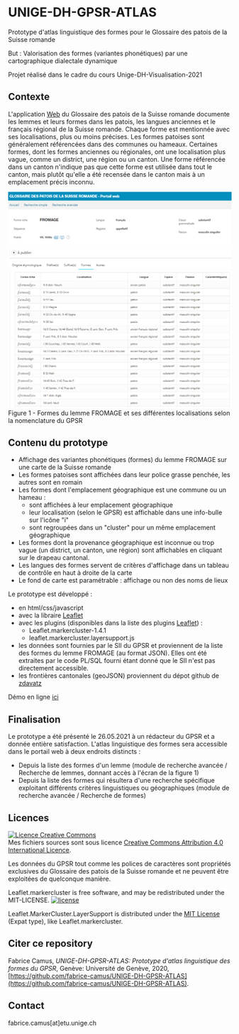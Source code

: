 # UNIGE-DH-GPSR-ATLAS

Prototype d'atlas linguistique des formes pour le Glossaire des patois de la Suisse romande

But : Valorisation des formes (variantes phonétiques) par une cartographique dialectale dynamique

Projet réalisé dans le cadre du cours Unige-DH-Visualisation-2021

## Contexte
L'application [Web](https://portail-gpsr.unine.ch) du Glossaire des patois de la Suisse romande documente les lemmes et leurs formes dans les patois, les langues anciennes et le français régional de la Suisse romande.
Chaque forme est mentionnée avec ses localisations, plus ou moins précises. Les formes patoises sont généralement référencées dans des communes ou hameaux. Certaines formes, dont les formes anciennes ou régionales, ont une localisation plus vague, comme un district, une région ou un canton. Une forme référencée dans un canton n'indique pas que cette forme est utilisée dans tout le canton, mais plutôt qu'elle a été recensée dans le canton mais à un emplacement précis inconnu.

![100% center](images/formesFromageWeb.png)
Figure 1 - Formes du lemme FROMAGE et ses différentes localisations selon la nomenclature du GPSR

## Contenu du prototype

* Affichage des variantes phonétiques (formes) du lemme FROMAGE sur une carte de la Suisse romande
* Les formes patoises sont affichées dans leur police grasse penchée, les autres sont en romain
* Les formes dont l'emplacement géographique est une commune ou un hameau :
	* sont affichées à leur emplacement géographique
	* leur localisation (selon le GPSR) est affichable dans une info-bulle sur l'icône "i"
	* sont regroupées dans un "cluster" pour un même emplacement géographique
* Les formes dont la provenance géographique est inconnue ou trop vague (un district, un canton, une région) sont affichables en cliquant sur le drapeau cantonal. 
* Les langues des formes servent de critères d'affichage dans un tableau de contrôle en haut à droite de la carte
* Le fond de carte est paramétrable : affichage ou non des noms de lieux

Le prototype est développé :
* en html/css/javascript
* avec la libraire [Leaflet](https://leafletjs.com/)
* avec les plugins (disponibles dans la liste des plugins [Leaflet](https://leafletjs.com/))  : 
	* Leaflet.markercluster-1.4.1
	* leaflet.markercluster.layersupport.js
* les données sont fournies par le SII du GPSR et proviennent de la liste des formes du lemme FROMAGE (au format JSON). Elles ont été extraites par le code PL/SQL fourni étant donné que le SII n'est pas directement accessible.
* les frontières cantonales (geoJSON) proviennent du dépot github de [zdavatz](https://github.com/zdavatz/covid19_ch/tree/master/assets)
  

Démo en ligne [ici](https://fabrice-camus.github.io/UNIGE-DH-GPSR-ATLAS/Fromage.html)

## Finalisation
Le prototype a été présenté le 26.05.2021 à un rédacteur du GPSR et a donnée entière satisfaction. 
L'atlas linguistique des formes sera accessible dans le portail web à deux endroits distincts : 
* Depuis la liste des formes d'un lemme (module de recherche avancée / Recherche de lemmes, donnant accès à l'écran de la figure 1)
* Depuis la liste des formes qui résultera d'une recherche spécifique exploitant différents critères linguistiques ou géographiques (module de recherche avancée / Recherche de formes)


## Licences
<a rel="license" href="http://creativecommons.org/licenses/by/4.0/"><img alt="Licence Creative Commons" style="border-width:0" src="https://i.creativecommons.org/l/by/4.0/88x31.png" /></a><br />Mes fichiers sources sont sous licence <a rel="license" href="http://creativecommons.org/licenses/by/4.0/">Creative Commons Attribution 4.0 International Licence</a>.

Les données du GPSR tout comme les polices de caractères sont propriétés exclusives du Glossaire des patois de la Suisse romande et ne peuvent être exploitées de quelconque manière.



Leaflet.markercluster is free software, and may be redistributed under the MIT-LICENSE.
[![license](https://img.shields.io/github/license/ghybs/leaflet.markercluster.layersupport.svg)](LICENSE)

Leaflet.MarkerCluster.LayerSupport is distributed under the
[MIT License](http://choosealicense.com/licenses/mit/) (Expat type), like
Leaflet.markercluster.


## Citer ce repository
Fabrice Camus,  _UNIGE-DH-GPSR-ATLAS: Prototype d'atlas linguistique des formes du GPSR_, Genève: Université de Genève, 2020, [https://github.com/fabrice-camus/UNIGE-DH-GPSR-ATLAS](https://github.com/fabrice-camus/UNIGE-DH-GPSR-ATLAS).


## Contact
fabrice.camus[at]etu.unige.ch
